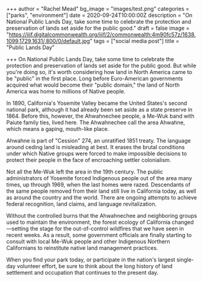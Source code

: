 +++
author = "Rachel Mead"
bg_image = "images/test.png"
categories = ["parks", "environment"]
date = 2020-09-24T10:00:00Z
description = "On National Public Lands Day, take some time to celebrate the protection and preservation of lands set aside for the public good."
draft = false
image = "https://iiif.digitalcommonwealth.org/iiif/2/commonwealth:4m90fc57z/1638,1099,1729,1631/,800/0/default.jpg"
tags = ["social media post"]
title = "Public Lands Day"

+++
On National Public Lands Day, take some time to celebrate the protection and preservation of lands set aside for the public good. But while you're doing so, it's worth considering how land in North America came to be "public" in the first place. Long before Euro-American governments acquired what would become their "public domain," the land of North America was home to millions of Native people.  
  
In 1890, California's Yosemite Valley became the United States's second national park, although it had already been set aside as a state preserve in 1864. Before this, however, the Ahwahnechee people, a Me-Wuk band with Paiute family ties, lived here. The Ahwahnechee call the area Ahwahne, which means a gaping, mouth-like place.  
  
Ahwahne is part of "Cession" 274, an unratified 1851 treaty. The language around ceding land is misleading at best. It erases the brutal conditions under which Native groups were forced to make impossible decisions to protect their people in the face of encroaching settler colonialism.  
  
Not all the Me-Wuk left the area in the 19th century. The public administrators of Yosemite forced Indigenous people out of the area many times, up through 1969, when the last homes were razed. Descendants of the same people removed from their land still live in California today, as well as around the country and the world. There are ongoing attempts to achieve federal recognition, land claims, and language revitalization.  
  
Without the controlled burns that the Ahwahnechee and neighboring groups used to maintain the environment, the forest ecology of California changed—setting the stage for the out-of-control wildfires that we have seen in recent weeks. As a result, some government officials are finally starting to consult with local Me-Wuk people and other Indigenous Northern Californians to reinstitute native land management practices.  
  
When you find your park today, or participate in the nation's largest single-day volunteer effort, be sure to think about the long history of land settlement and occupation that continues to the present day.
